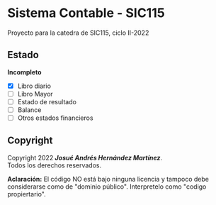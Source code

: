 # Sistema Contable - SIC115
Proyecto para la catedra de SIC115, ciclo II-2022

## Estado

**Incompleto**

- [x] Libro diario
- [ ] Libro Mayor
- [ ] Estado de resultado
- [ ] Balance
- [ ] Otros estados financieros

## Copyright

Copyright 2022 **_Josué Andrés Hernández Martínez_**.\
Todos los derechos reservados.

**Aclaración:** El código NO está bajo ninguna licencia y tampoco debe considerarse como de "dominio público".
Interpretelo como "codigo propiertario".
